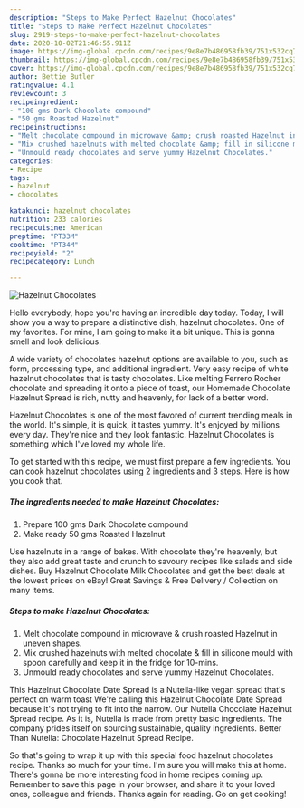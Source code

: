```yaml
---
description: "Steps to Make Perfect Hazelnut Chocolates"
title: "Steps to Make Perfect Hazelnut Chocolates"
slug: 2919-steps-to-make-perfect-hazelnut-chocolates
date: 2020-10-02T21:46:55.911Z
image: https://img-global.cpcdn.com/recipes/9e8e7b486958fb39/751x532cq70/hazelnut-chocolates-recipe-main-photo.jpg
thumbnail: https://img-global.cpcdn.com/recipes/9e8e7b486958fb39/751x532cq70/hazelnut-chocolates-recipe-main-photo.jpg
cover: https://img-global.cpcdn.com/recipes/9e8e7b486958fb39/751x532cq70/hazelnut-chocolates-recipe-main-photo.jpg
author: Bettie Butler
ratingvalue: 4.1
reviewcount: 3
recipeingredient:
- "100 gms Dark Chocolate compound"
- "50 gms Roasted Hazelnut"
recipeinstructions:
- "Melt chocolate compound in microwave &amp; crush roasted Hazelnut in uneven shapes."
- "Mix crushed hazelnuts with melted chocolate &amp; fill in silicone mould with spoon carefully and keep it in the fridge for 10-mins."
- "Unmould ready chocolates and serve yummy Hazelnut Chocolates."
categories:
- Recipe
tags:
- hazelnut
- chocolates

katakunci: hazelnut chocolates 
nutrition: 233 calories
recipecuisine: American
preptime: "PT33M"
cooktime: "PT34M"
recipeyield: "2"
recipecategory: Lunch

---
```



![Hazelnut Chocolates](https://img-global.cpcdn.com/recipes/9e8e7b486958fb39/751x532cq70/hazelnut-chocolates-recipe-main-photo.jpg)

Hello everybody, hope you're having an incredible day today. Today, I will show you a way to prepare a distinctive dish, hazelnut chocolates. One of my favorites. For mine, I am going to make it a bit unique. This is gonna smell and look delicious.

A wide variety of chocolates hazelnut options are available to you, such as form, processing type, and additional ingredient. Very easy recipe of white hazelnut chocolates that is tasty chocolates. Like melting Ferrero Rocher chocolate and spreading it onto a piece of toast, our Homemade Chocolate Hazelnut Spread is rich, nutty and heavenly, for lack of a better word.

Hazelnut Chocolates is one of the most favored of current trending meals in the world. It's simple, it is quick, it tastes yummy. It's enjoyed by millions every day. They're nice and they look fantastic. Hazelnut Chocolates is something which I've loved my whole life.


To get started with this recipe, we must first prepare a few ingredients. You can cook hazelnut chocolates using 2 ingredients and 3 steps. Here is how you cook that.

<!--inarticleads1-->

##### The ingredients needed to make Hazelnut Chocolates:

1. Prepare 100 gms Dark Chocolate compound
1. Make ready 50 gms Roasted Hazelnut


Use hazelnuts in a range of bakes. With chocolate they&#39;re heavenly, but they also add great taste and crunch to savoury recipes like salads and side dishes. Buy Hazelnut Chocolate Milk Chocolates and get the best deals at the lowest prices on eBay! Great Savings &amp; Free Delivery / Collection on many items. 

<!--inarticleads2-->

##### Steps to make Hazelnut Chocolates:

1. Melt chocolate compound in microwave &amp; crush roasted Hazelnut in uneven shapes.
1. Mix crushed hazelnuts with melted chocolate &amp; fill in silicone mould with spoon carefully and keep it in the fridge for 10-mins.
1. Unmould ready chocolates and serve yummy Hazelnut Chocolates.


This Hazelnut Chocolate Date Spread is a Nutella-like vegan spread that&#39;s perfect on warm toast We&#39;re calling this Hazelnut Chocolate Date Spread because it&#39;s not trying to fit into the narrow. Our Nutella Chocolate Hazelnut Spread recipe. As it is, Nutella is made from pretty basic ingredients. The company prides itself on sourcing sustainable, quality ingredients. Better Than Nutella: Chocolate Hazelnut Spread Recipe. 

So that's going to wrap it up with this special food hazelnut chocolates recipe. Thanks so much for your time. I'm sure you will make this at home. There's gonna be more interesting food in home recipes coming up. Remember to save this page in your browser, and share it to your loved ones, colleague and friends. Thanks again for reading. Go on get cooking!
